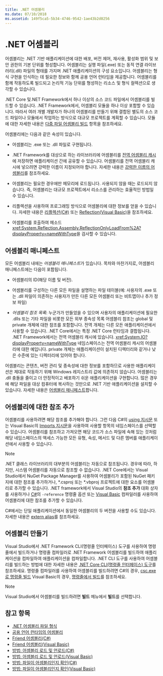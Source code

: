 ```yaml
---
title: .NET 어셈블리
ms.date: 07/10/2018
ms.assetid: 149f5ca5-5b34-4746-9542-1ae43b2d0256
---
```

# <a name="assemblies-in-net"></a>.NET 어셈블리

어셈블리는 .NET 기반 애플리케이션에 대한 배포, 버전 제어, 재사용, 활성화 범위 및 보안 권한의 기본 단위를 형성합니다. 어셈블리는 실행 파일(.exe) 또는 동적 연결 라이브러리(.dll) 파일의 형태를 가지며 .NET 애플리케이션의 구성 요소입니다. 어셈블리는 형식 구현을 인식하는 데 필요한 정보와 함께 공용 언어 런타임을 제공합니다. 어셈블리를 함께 작동하도록 빌드되고 논리적 기능 단위를 형성하는 리소스 및 형식 컬렉션으로 생각할 수 있습니다.  
  
 .NET Core 및.NET Framework에서 하나 이상의 소스 코드 파일에서 어셈블리를 빌드할 수 있습니다. .NET Framework에서, 어셈블리 모듈을 하나 이상 포함할 수 있습니다. 따라서 여러 개별 개발자가 하나의 어셈블리를 만들기 위해 결합된 별도의 소스 코드 파일이나 모듈에서 작업하는 방식으로 대규모 프로젝트를 계획할 수 있습니다. 모듈에 대한 자세한 내용은 [ 다중 파일 어셈블리 빌드](../../framework/app-domains/how-to-build-a-multifile-assembly.md) 항목을 참조하세요.
  
 어셈블리에는 다음과 같은 속성이 있습니다.  
  
-   어셈블리는 .exe 또는 .dll 파일로 구현됩니다.  
  
-   .NET Framework를 대상으로 하는 라이브러리에 어셈블리를 [전역 어셈블리 캐시](../../framework/app-domains/gac.md)에 저장하면 애플리케이션 간에 공유할 수 있습니다. 어셈블리를 전역 어셈블리 캐시에 넣으려면 강력한 이름이 지정되어야 합니다. 자세한 내용은 [강력한 이름의 어셈블리](../../framework/app-domains/strong-named-assemblies.md)를 참조하세요.  
  
-   어셈블리는 필요한 경우에만 메모리에 로드됩니다. 사용되지 않을 때는 로드되지 않습니다. 즉, 어셈블리는 대규모 프로젝트에서 리소스를 관리하는 효율적인 방법일 수 있습니다.  
  
-   리플렉션을 사용하여 프로그래밍 방식으로 어셈블리에 대한 정보를 얻을 수 있습니다. 자세한 내용은 [리플렉션(C#)](../../csharp/programming-guide/concepts/reflection.md) 또는 [Reflection(Visual Basic)](../../visual-basic/programming-guide/concepts/reflection.md)을 참조하세요.   
  
-   어셈블리를 호출하여 메소드 <xref:System.Reflection.Assembly.ReflectionOnlyLoadFrom%2A?displayProperty=nameWithType>을 검사할 수 있습니다.  
  
## <a name="assembly-manifest"></a>어셈블리 매니페스트  
 모든 어셈블리 내에는 *어셈블리 매니페스트*가 있습니다. 목차와 마찬가지로, 어셈블리 매니페스트에는 다음이 포함됩니다.  
  
-   어셈블리의 ID(해당 이름 및 버전).  
  
-   어셈블리를 구성하는 다른 모든 파일을 설명하는 파일 테이블(예: 사용자의 .exe 또는 .dll 파일이 의존하는 사용자가 만든 다른 모든 어셈블리 또는 비트맵이나 추가 정보 파일)  
  
-   *어셈블리 참조 목록*: 누군가가 만들었을 수 있으며 사용자의 애플리케이션에 필요한 .dlls 또는 기타 파일을 비롯한 모든 외부 종속성 목록 어셈블리 참조는 global 및 private 개체에 대한 참조를 포함합니다. 전역 개체는 다른 모든 애플리케이션에서 사용할 수 있습니다. .NET Core에서는 특정 .NET Core 런타임과 결합됩니다. .NET Framework에서는 전역 어셈블리 캐시에 있습니다. <xref:System.IO?displayProperty=nameWithType> 네임스페이스는 전역 어셈블리 캐시의 어셈블리에 대한 예입니다. private 개체는 애플리케이션이 설치된 디렉터리와 같거나 낮은 수준에 있는 디렉터리에 있어야 합니다.  
  
 어셈블리는 콘텐츠, 버전 관리 및 종속성에 대한 정보를 포함하므로 사용한 애플리케이션은 제대로 작동하기 위해 Windows 레지스트리 값에 의존하지 않습니다. 어셈블리는 .dll 충돌을 줄이고 더 안정적이고 배포하기 쉬운 애플리케이션을 구현합니다. 많은 경우에 해당 파일을 대상 컴퓨터에 복사하는 것만으로 .NET 기반 애플리케이션을 설치할 수 있습니다. 자세한 내용은 [어셈블리 매니페스트](../../framework/app-domains/assembly-manifest.md)합니다.  
  
## <a name="adding-a-reference-to-an-assembly"></a>어셈블리에 대한 참조 추가  
 어셈블리를 사용하려면 해당 참조를 추가해야 합니다. 그런 다음 C#의 [using 지시문](../../csharp/language-reference/keywords/using-directive.md) 또는 Visual Basic의 [Imports 지시문](../../visual-basic/language-reference/statements/imports-statement-net-namespace-and-type.md)을 사용하여 사용할 항목의 네임스페이스를 선택할 수 있습니다. 어셈블리를 참조하고 가져오면 해당 코드가 소스 파일에 속해 있는 것처럼 해당 네임스페이스의 액세스 가능한 모든 유형, 속성, 메서드 및 다른 멤버를 애플리케이션에서 사용할 수 있습니다.  
 
> [!NOTE]
> .NET 클래스 라이브러리의 대부분의 어셈블리는 자동으로 참조됩니다. 경우에 따라, 하지만, 시스템 어셈블리를 자동으로 참조할 수 없습니다. .NET Core에서는 Visual Studio에서 NuGet Package Manager를 사용하여 어셈블리가 포함된 NuGet 패키지에 대한 참조를 추가하거나, *.csproj 또는 *.vbproj 프로젝트에 대한 [<PackageReference>](../../core/tools/dependencies.md#the-new-packagereference-element) 요소를 어셈블리로 추가할 수 있습니다. .NET framework에서 Visual Studio의 **참조 추가** 대화 상자를 사용하거나 [C#](../../csharp/language-reference/compiler-options/reference-compiler-option.md)의 `-reference` 명령줄 옵션 또는 [Visual Basic](../../visual-basic/reference/command-line-compiler/reference.md) 컴파일러를 사용하여 어셈블리에 대한 참조를 추가할 수 있습니다.
 
 C#에서는 단일 애플리케이션에서 동일한 어셈블리의 두 버전을 사용할 수도 있습니다. 자세한 내용은 [extern alias](../../csharp/language-reference/keywords/extern-alias.md)를 참조하세요.  
  
## <a name="creating-an-assembly"></a>어셈블리 만들기  
 Visual Studio에서 .NET Framework CLI(명령줄 인터페이스) 도구를 사용하여 명령줄에서 빌드하거나 명령줄 컴파일러로 .NET Framework 어셈블리를 빌드하여 애플리케이션을 컴파일하여 애플리케이션을 컴파일합니다. .NET CLI 도구를 사용하여 어셈블리를 빌드하는 방법에 대한 자세한 내용은 [.NET Core CLI(명령줄 인터페이스) 도구](../../core/tools/index.md)를 참조하세요. 명령줄 컴파일러를 사용하여 어셈블리를 빌드하려면 C#의 경우, [csc.exe로 명령줄 빌드](../../csharp/language-reference/compiler-options/command-line-building-with-csc-exe.md) Visual Basic의 경우, [명령줄에서 빌드](../../visual-basic/reference/command-line-compiler/building-from-the-command-line.md)를 참조하세요.  
  
> [!NOTE]
>  Visual Studio에서 어셈블리를 빌드하려면 **빌드** 메뉴에서 **빌드**를 선택합니다.  

## <a name="see-also"></a>참고 항목

 - [.NET 어셈블리 파일 형식](file-format.md)  
 - [공용 언어 런타임의 어셈블리](../../framework/app-domains/assemblies-in-the-common-language-runtime.md)  
 - [Friend 어셈블리(C#)](../../csharp/programming-guide/concepts/assemblies-gac/friend-assemblies.md)  
 - [Friend 어셈블리(Visual Basic)](../../visual-basic/programming-guide/concepts/assemblies-gac/friend-assemblies.md)  
 - [방법: 어셈블리 로드 및 언로드(C#)](../../csharp/programming-guide/concepts/assemblies-gac/how-to-load-and-unload-assemblies.md)  
 - [방법: 어셈블리 로드 및 언로드(Visual Basic)](../../visual-basic/programming-guide/concepts/assemblies-gac/how-to-load-and-unload-assemblies.md)  
 - [방법: 파일이 어셈블리인지 확인(C#)](../../csharp/programming-guide/concepts/assemblies-gac/how-to-determine-if-a-file-is-an-assembly.md)  
 - [방법: 파일이 어셈블리인지 확인(Visual Basic)](../../visual-basic/programming-guide/concepts/assemblies-gac/how-to-determine-if-a-file-is-an-assembly.md)  
